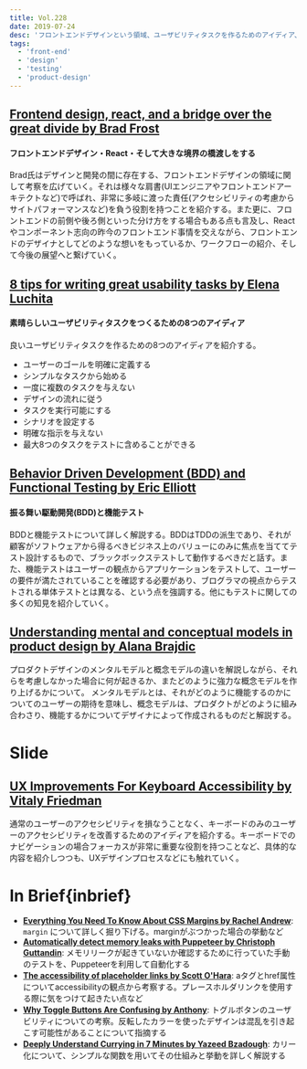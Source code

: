 ```yaml
---
title: Vol.228
date: 2019-07-24
desc: 'フロントエンドデザインという領域、ユーザビリティタスクを作るためのアイディア、BDDと機能テスト、ほか計10リンク'
tags:
  - 'front-end'
  - 'design'
  - 'testing'
  - 'product-design'
---
```


## [Frontend design, react, and a bridge over the great divide by Brad Frost](http://bradfrost.com/blog/post/frontend-design-react-and-a-bridge-over-the-great-divide/)

#### フロントエンドデザイン・React・そして大きな境界の橋渡しをする

Brad氏はデザインと開発の間に存在する、フロントエンドデザインの領域に関して考察を広げていく。それは様々な肩書(UIエンジニアやフロントエンドアーキテクトなど)で呼ばれ、非常に多岐に渡った責任(アクセシビリティの考慮からサイトパフォーマンスなど)を負う役割を持つことを紹介する。また更に、フロントエンドの前側や後ろ側といった分け方をする場合もある点も言及し、Reactやコンポーネント志向の昨今のフロントエンド事情を交えながら、フロントエンドのデザイナとしてどのような想いをもっているか、ワークフローの紹介、そして今後の展望へと繋げていく。

## [8 tips for writing great usability tasks by Elena Luchita](https://blog.maze.design/write-great-usability-tasks/)

#### 素晴らしいユーザビリティタスクをつくるための8つのアイディア

良いユーザビリティタスクを作るための8つのアイディアを紹介する。

- ユーザーのゴールを明確に定義する
- シンプルなタスクから始める
- 一度に複数のタスクを与えない
- デザインの流れに従う
- タスクを実行可能にする
- シナリオを設定する
- 明確な指示を与えない
- 最大8つのタスクをテストに含めることができる

## [Behavior Driven Development (BDD) and Functional Testing by Eric Elliott](https://medium.com/javascript-scene/behavior-driven-development-bdd-and-functional-testing-62084ad7f1f2)

#### 振る舞い駆動開発(BDD)と機能テスト

BDDと機能テストについて詳しく解説する。BDDはTDDの派生であり、それが顧客がソフトウェアから得るべきビジネス上のバリューにのみに焦点を当ててテスト設計するもので、ブラックボックステストして動作するべきだと話す。また、機能テストはユーザーの観点からアプリケーションをテストして、ユーザーの要件が満たされていることを確認する必要があり、ブログラマの視点からテストされる単体テストとは異なる、という点を強調する。他にもテストに関しての多くの知見を紹介していく。

## [Understanding mental and conceptual models in product design by Alana Brajdic](https://uxdesign.cc/understanding-mental-and-conceptual-models-in-product-design-7d69de3cae26)

プロダクトデザインのメンタルモデルと概念モデルの違いを解説しながら、それらを考慮しなかった場合に何が起きるか、またどのように強力な概念モデルを作り上げるかについて。
メンタルモデルとは、それがどのように機能するのかについてのユーザーの期待を意味し、概念モデルは、プロダクトがどのように組み合わさり、機能するかについてデザイナによって作成されるものだと解説する。

# Slide
## [UX Improvements For Keyboard Accessibility by Vitaly Friedman](https://www.smashingmagazine.com/2019/07/ux-improvements-keyboard-accessibility/)

通常のユーザーのアクセシビリティを損なうことなく、キーボードのみのユーザーのアクセシビリティを改善するためのアイディアを紹介する。キーボードでのナビゲーションの場合フォーカスが非常に重要な役割を持つことなど、具体的な内容を紹介しつつも、UXデザインプロセスなどにも触れていく。

# In Brief{inbrief}
- [**Everything You Need To Know About CSS Margins by Rachel Andrew**](https://www.smashingmagazine.com/2019/07/margins-in-css/): `margin` について詳しく掘り下げる。marginがぶつかった場合の挙動など
- [**Automatically detect memory leaks with Puppeteer by Christoph Guttandin**](https://media-codings.com/articles/automatically-detect-memory-leaks-with-puppeteer): メモリリークが起きていないか確認するために行っていた手動のテストを、Puppeteerを利用して自動化する
- [**The accessibility of placeholder links by Scott O'Hara**](https://www.scottohara.me//note/2019/07/17/placeholder-link.html):  aタグとhref属性についてaccessibilityの観点から考察する。プレースホルダリンクを使用する際に気をつけて起きたい点など
- [**Why Toggle Buttons Are Confusing by Anthony**](https://uxmovement.com/buttons/why-toggle-buttons-are-confusing/): トグルボタンのユーザビリティについての考察。反転したカラーを使ったデザインは混乱を引き起こす可能性があることについて指摘する
- [**Deeply Understand Currying in 7 Minutes by Yazeed Bzadough**](https://www.freecodecamp.org/news/deeply-understand-currying-in-7-minutes/): カリー化について、シンプルな関数を用いてその仕組みと挙動を詳しく解説する


